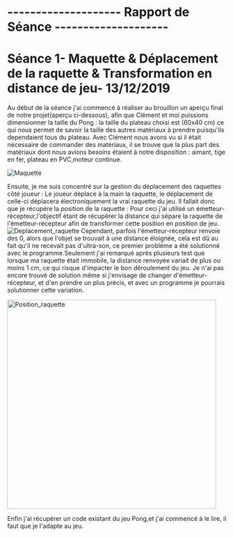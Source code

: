 #                                        -------------------- Rapport de Séance --------------------





# Séance 1- Maquette & Déplacement de la raquette & Transformation en distance de jeu- 13/12/2019 

Au début de la séance j'ai commencé à réaliser au brouillon un aperçu final de notre projet(aperçu ci-dessous), afin que Clément et moi puissions dimensionner la taille du Pong : la taille du plateau choisi est (60x40 cm) ce qui nous permet de savoir la taille des autres matériaux à prendre puisqu'ils dependaient tous du plateau. 
Avec Clément nous avons vu si il était nécessaire de commander des matériaux, il se trouve que la plus part des matériaux dont nous avions besoins étaient à notre disposition : aimant, tige en fer, plateau en PVC,moteur continue.




![Maquette](https://user-images.githubusercontent.com/57043613/70851403-dbcf2400-1e94-11ea-99bd-a4226510638f.jpg)


Ensuite, je me suis concentré sur la gestion du déplacement des raquettes côté joueur : Le joueur déplace à la main la raquette, le déplacement de celle-ci déplacera électroniquement la vrai raquette du jeu.
Il fallait donc que je récupère la position de la raquette : Pour ceci j'ai utilisé un émetteur-récepteur,l'objectif étant 
de récupérer la distance qui sépare la raquette de l'émetteur-récepteur afin de transformer cette position en position de jeu. 
![Deplacement_raquette ](https://user-images.githubusercontent.com/57043613/70851360-767b3300-1e94-11ea-883e-91f00e203108.jpg)
Cependant, parfois l'émetteur-récepteur renvoie des 0, alors que l'objet se trouvait à une distance éloignée, cela est dû au fait qu'il ne recevait pas d'ultra-son, ce premier problème a été solutionné avec le programme.Seulement j'ai remarqué après plusieurs test que lorsque ma raquette était immobile, la distance renvoyée variait de plus ou moins 1 cm, ce qui risque d'impacter le bon déroulement du jeu. 
Je n'ai pas encore trouvé de solution même si j'envisage de changer d'émetteur-récepteur, et d'en prendre un plus précis, et avec un programme je pourrais solutionner cette variation. 

<img width="480" alt="Position_raquette" src="https://user-images.githubusercontent.com/57043613/70851217-cf49cc00-1e92-11ea-9251-cd0ce60d5e72.png"> 


Enfin j'ai récupérer un code existant du jeu Pong,et j'ai commencé à le lire, il faut que je l'adapte au jeu.

